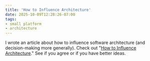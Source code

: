 ```yaml
---
title: 'How to Influence Architecture'
date: 2025-10-09T12:28:26-07:00
tags:
- small platform
- architecture
---
```


I wrote an article about how to influence software architecture (and decision-making more generally). Check out "[How to Influence Architecture](https://www.stevenoxley.com/blog/2025/10/09/how-to-influence-architecture/)." See if you agree or if you have better ideas.
